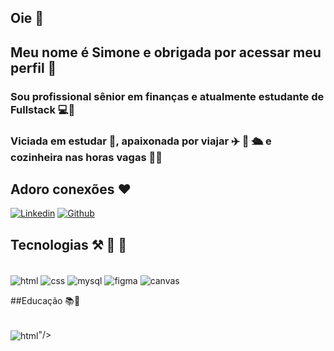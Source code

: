 ## Oie 👋

## Meu nome é Simone e obrigada por acessar meu perfil 🤩

### Sou profissional sênior em finanças e atualmente estudante de Fullstack 💻💾

### Viciada em estudar 📖, apaixonada por viajar ✈️ 🚢 🛳️ e cozinheira nas horas vagas 👩‍🍳

## Adoro conexões ❤️ 
[![Linkedin](https://img.shields.io/badge/LinkedIn-0077B5?style=for-the-badge&logo=linkedin&logoColor=white)](https://www.linkedin.com/in/simone-lorenzini-lima-financeiro/)
[![Github](https://img.shields.io/badge/GitHub-100000?style=for-the-badge&logo=github&logoColor=white)](https://github.com/SLorenziniLima/SLorenziniLima](https://github.com/SLorenziniLima/SLorenziniLima)/)

## Tecnologias ⚒️ 🧰  🧮

<div style="display: inline_block"><br/>
  <img align="center" alt= "html" src="https://img.shields.io/badge/HTML5-E34F26?style=for-the-badge&logo=html5&logoColor=white"/>
  <img align="center" alt= "css" src="https://img.shields.io/badge/CSS3-1572B6?style=for-the-badge&logo=css3&logoColor=white"/>
  <img align="center" alt= "mysql" src="https://img.shields.io/badge/MySQL-005C84?style=for-the-badge&logo=mysql&logoColor=white"/>
  <img align="center" alt= "figma" src="https://img.shields.io/badge/Figma-F24E1E?style=for-the-badge&logo=figma&logoColor=white"/>
  <img align="center" alt= "canvas" src="https://img.shields.io/badge/Canva-%2300C4CC.svg?&style=for-the-badge&logo=Canva&logoColor=white"/>
  </div>

##Educação 📚📓 

<div style="display: inline_block"><br/>
<img align="center" alt= "html" src="<img align="center" alt= "html" src="https://img.shields.io/badge/HTML5-E34F26?style=for-the-badge&logo=html5&logoColor=white"/>"/>






